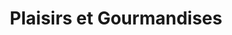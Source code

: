 ---
title: "Plaisirs et Gourmandises"
url: /villeneuve-dascq/plaisirs-et-gourmandises/
shop: boulangerie
---